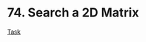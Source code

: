 # 74. Search a 2D Matrix
<a href = 'https://leetcode.com/problems/search-a-2d-matrix/description/?envType=problem-list-v2&envId=24giz09e'>Task</a>
